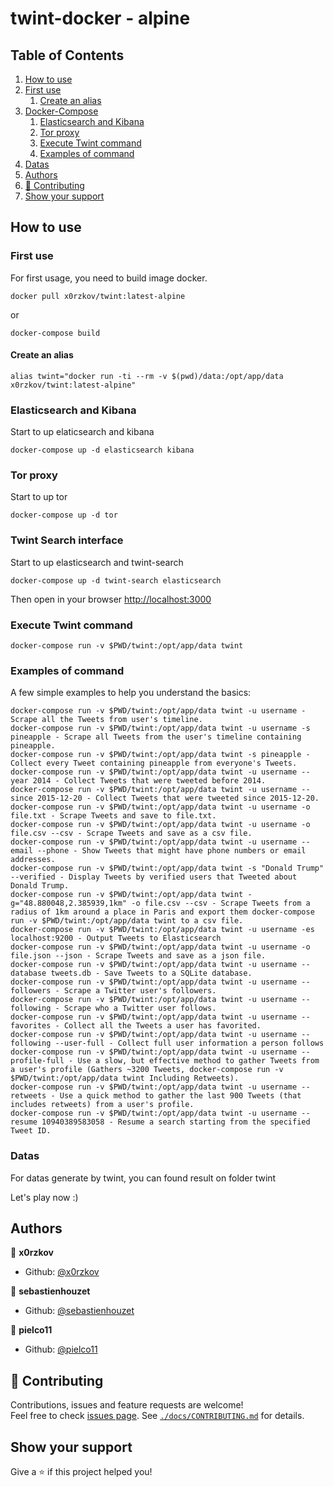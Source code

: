 # twint-docker - alpine

<!-- ToC start -->
## Table of Contents
1. [How to use](#how-to-use)
  1. [First use](#first-use)
     1. [Create an alias](#create-an-alias)
1. [Docker-Compose](#docker-compose)
     1. [Elasticsearch and Kibana](#elasticsearch-and-kibana)
     1. [Tor proxy](#tor-proxy)
     1. [Execute Twint command](#execute-twint-command)
     1. [Examples of command](#examples-of-command)
  1. [Datas](#datas)
1. [Authors](#authors)
1. [🤝 Contributing](#-contributing)
1. [Show your support](#show-your-support)
<!-- ToC end -->

## How to use

### First use

For first usage, you need to build image docker.

```shell
docker pull x0rzkov/twint:latest-alpine
```

or 

```shell
docker-compose build
```

#### Create an alias
```shell
alias twint="docker run -ti --rm -v $(pwd)/data:/opt/app/data x0rzkov/twint:latest-alpine"
```               

### Elasticsearch and Kibana

Start to up elaticsearch and kibana

```shell
docker-compose up -d elasticsearch kibana
```

### Tor proxy

Start to up tor

```shell
docker-compose up -d tor
```

### Twint Search interface

Start to up elasticsearch and twint-search

```shell
docker-compose up -d twint-search elasticsearch
```

Then open in your browser [http://localhost:3000](http://localhost:3000)

### Execute Twint command

```shell
docker-compose run -v $PWD/twint:/opt/app/data twint
```

### Examples of command

A few simple examples to help you understand the basics:

```shell
docker-compose run -v $PWD/twint:/opt/app/data twint -u username - Scrape all the Tweets from user's timeline.
docker-compose run -v $PWD/twint:/opt/app/data twint -u username -s pineapple - Scrape all Tweets from the user's timeline containing pineapple.
docker-compose run -v $PWD/twint:/opt/app/data twint -s pineapple - Collect every Tweet containing pineapple from everyone's Tweets.
docker-compose run -v $PWD/twint:/opt/app/data twint -u username --year 2014 - Collect Tweets that were tweeted before 2014.
docker-compose run -v $PWD/twint:/opt/app/data twint -u username --since 2015-12-20 - Collect Tweets that were tweeted since 2015-12-20.
docker-compose run -v $PWD/twint:/opt/app/data twint -u username -o file.txt - Scrape Tweets and save to file.txt.
docker-compose run -v $PWD/twint:/opt/app/data twint -u username -o file.csv --csv - Scrape Tweets and save as a csv file.
docker-compose run -v $PWD/twint:/opt/app/data twint -u username --email --phone - Show Tweets that might have phone numbers or email addresses.
docker-compose run -v $PWD/twint:/opt/app/data twint -s "Donald Trump" --verified - Display Tweets by verified users that Tweeted about Donald Trump.
docker-compose run -v $PWD/twint:/opt/app/data twint -g="48.880048,2.385939,1km" -o file.csv --csv - Scrape Tweets from a radius of 1km around a place in Paris and export them docker-compose run -v $PWD/twint:/opt/app/data twint to a csv file.
docker-compose run -v $PWD/twint:/opt/app/data twint -u username -es localhost:9200 - Output Tweets to Elasticsearch
docker-compose run -v $PWD/twint:/opt/app/data twint -u username -o file.json --json - Scrape Tweets and save as a json file.
docker-compose run -v $PWD/twint:/opt/app/data twint -u username --database tweets.db - Save Tweets to a SQLite database.
docker-compose run -v $PWD/twint:/opt/app/data twint -u username --followers - Scrape a Twitter user's followers.
docker-compose run -v $PWD/twint:/opt/app/data twint -u username --following - Scrape who a Twitter user follows.
docker-compose run -v $PWD/twint:/opt/app/data twint -u username --favorites - Collect all the Tweets a user has favorited.
docker-compose run -v $PWD/twint:/opt/app/data twint -u username --following --user-full - Collect full user information a person follows
docker-compose run -v $PWD/twint:/opt/app/data twint -u username --profile-full - Use a slow, but effective method to gather Tweets from a user's profile (Gathers ~3200 Tweets, docker-compose run -v $PWD/twint:/opt/app/data twint Including Retweets).
docker-compose run -v $PWD/twint:/opt/app/data twint -u username --retweets - Use a quick method to gather the last 900 Tweets (that includes retweets) from a user's profile.
docker-compose run -v $PWD/twint:/opt/app/data twint -u username --resume 10940389583058 - Resume a search starting from the specified Tweet ID.
```

### Datas

For datas generate by twint, you can found result on folder twint

Let's play now :)

## Authors

👤 **x0rzkov**
* Github: [@x0rzkov](https://github.com/x0rzkov)

👤 **sebastienhouzet**
* Github: [@sebastienhouzet](https://github.com/sebastienhouzet)

👤 **pielco11**
* Github: [@pielco11](https://github.com/pielco11)

## 🤝 Contributing

Contributions, issues and feature requests are welcome!<br />Feel free to check [issues page](https://github.com/x0rzkov/twint-docker/issues).
See [`./docs/CONTRIBUTING.md`](https://github.com/x0rzkov/twint-dockers/blob/master/docs/CONTRIBUTING.md) for details.

## Show your support

Give a ⭐️ if this project helped you!